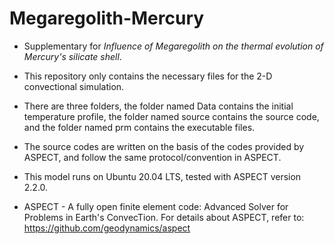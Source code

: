 # Megaregolith-Mercury
* Supplementary for *Influence of Megaregolith on the thermal evolution of Mercury's silicate shell*.  
  
* This repository only contains the necessary files for the 2-D convectional simulation. 

* There are three folders, the folder named Data contains the initial temperature profile, the folder named source contains the source code, and the folder named prm contains the executable files.

* The source codes are written on the basis of the codes provided by ASPECT, and follow the same protocol/convention in ASPECT.
  
* This model runs on Ubuntu 20.04 LTS, tested with ASPECT version 2.2.0.
  
* ASPECT - A fully open finite element code: Advanced Solver for Problems in Earth's ConvecTion. For details about ASPECT, refer to: https://github.com/geodynamics/aspect
